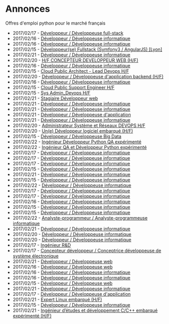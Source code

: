 # Annonces

Offres d'emploi python pour le marché français

* 2017/02/17 - [Développeur / Développeuse full-stack](http://www.pyjobs.fr/jobs/details/4964/developpeur-developpeuse-full-stack "Développeur / Développeuse full-stack")
* 2017/02/16 - [Développeur / Développeuse informatique](http://www.pyjobs.fr/jobs/details/4948/developpeur-developpeuse-informatique "Développeur / Développeuse informatique")
* 2017/02/16 - [Développeur / Développeuse informatique](http://www.pyjobs.fr/jobs/details/4947/developpeur-developpeuse-informatique "Développeur / Développeuse informatique")
* 2017/02/15 - [Développeur(se) Fullstack (Symfony3 / AngularJS) [Lyon]](http://www.pyjobs.fr/jobs/details/4942/developpeur-se-fullstack-symfony3-angularjs-lyon "Développeur(se) Fullstack (Symfony3 / AngularJS) [Lyon]")
* 2017/02/21 - [Développeur / Développeuse informatique](http://www.pyjobs.fr/jobs/details/4980/developpeur-developpeuse-informatique "Développeur / Développeuse informatique")
* 2017/02/20 - [H/F CONCEPTEUR DEVELOPPEUR WEB (H/F)](http://www.pyjobs.fr/jobs/details/4963/h-f-concepteur-developpeur-web-h-f "H/F CONCEPTEUR DEVELOPPEUR WEB (H/F)")
* 2017/02/16 - [Développeur / Développeuse informatique](http://www.pyjobs.fr/jobs/details/4949/developpeur-developpeuse-informatique "Développeur / Développeuse informatique")
* 2017/02/15 - [Cloud Public Architect - Lead Devops H/F](http://www.pyjobs.fr/jobs/details/4940/cloud-public-architect-lead-devops-h-f "Cloud Public Architect - Lead Devops H/F")
* 2017/02/20 - [Développeur / Développeuse d'application backend (H/F)](http://www.pyjobs.fr/jobs/details/4962/developpeur-developpeuse-dapplication-backend-h-f "Développeur / Développeuse d'application backend (H/F)")
* 2017/02/16 - [Développeur / Développeuse informatique](http://www.pyjobs.fr/jobs/details/4946/developpeur-developpeuse-informatique "Développeur / Développeuse informatique")
* 2017/02/15 - [Cloud Public Support Engineer H/F](http://www.pyjobs.fr/jobs/details/4941/cloud-public-support-engineer-h-f "Cloud Public Support Engineer H/F")
* 2017/02/15 - [Sys Admin_Devops H/F](http://www.pyjobs.fr/jobs/details/4939/sys-admin-devops-h-f "Sys Admin_Devops H/F")
* 2017/02/21 - [Stagiaire Développeur web](http://www.pyjobs.fr/jobs/details/4979/stagiaire-developpeur-web "Stagiaire Développeur web")
* 2017/02/21 - [Développeur / Développeuse informatique](http://www.pyjobs.fr/jobs/details/4968/developpeur-developpeuse-informatique "Développeur / Développeuse informatique")
* 2017/02/21 - [Développeur / Développeuse informatique](http://www.pyjobs.fr/jobs/details/4969/developpeur-developpeuse-informatique "Développeur / Développeuse informatique")
* 2017/02/21 - [Développeur / Développeuse d'application](http://www.pyjobs.fr/jobs/details/4967/developpeur-developpeuse-dapplication "Développeur / Développeuse d'application")
* 2017/02/21 - [Développeur / Développeuse informatique](http://www.pyjobs.fr/jobs/details/4978/developpeur-developpeuse-informatique "Développeur / Développeuse informatique")
* 2017/02/20 - [Administrateur Système et Réseaux DEVOPS H/F](http://www.pyjobs.fr/jobs/details/4960/administrateur-systeme-et-reseaux-devops-h-f "Administrateur Système et Réseaux DEVOPS H/F")
* 2017/02/20 - [Un(e) Développeur logiciel embarqué (H/F)](http://www.pyjobs.fr/jobs/details/4961/un-e-developpeur-logiciel-embarque-h-f "Un(e) Développeur logiciel embarqué (H/F)")
* 2017/02/15 - [Développeur / Développeuse Big Data](http://www.pyjobs.fr/jobs/details/4938/developpeur-developpeuse-big-data "Développeur / Développeuse Big Data")
* 2017/02/22 - [Ingénieur Développeur Python QA expérimenté](http://www.pyjobs.fr/jobs/details/4985/ingenieur-developpeur-python-qa-experimente "Ingénieur Développeur Python QA expérimenté")
* 2017/02/22 - [Ingénieur QA et Développeur Python expérimenté](http://www.pyjobs.fr/jobs/details/4984/ingenieur-qa-et-developpeur-python-experimente "Ingénieur QA et Développeur Python expérimenté")
* 2017/02/17 - [Développeur / Développeuse informatique](http://www.pyjobs.fr/jobs/details/4955/developpeur-developpeuse-informatique "Développeur / Développeuse informatique")
* 2017/02/17 - [Développeur / Développeuse informatique](http://www.pyjobs.fr/jobs/details/4952/developpeur-developpeuse-informatique "Développeur / Développeuse informatique")
* 2017/02/17 - [Développeur / Développeuse informatique](http://www.pyjobs.fr/jobs/details/4953/developpeur-developpeuse-informatique "Développeur / Développeuse informatique")
* 2017/02/15 - [Développeur / Développeuse informatique](http://www.pyjobs.fr/jobs/details/4933/developpeur-developpeuse-informatique "Développeur / Développeuse informatique")
* 2017/02/21 - [Développeur / Développeuse informatique](http://www.pyjobs.fr/jobs/details/4977/developpeur-developpeuse-informatique "Développeur / Développeuse informatique")
* 2017/02/15 - [Développeur / Développeuse informatique](http://www.pyjobs.fr/jobs/details/4937/developpeur-developpeuse-informatique "Développeur / Développeuse informatique")
* 2017/02/22 - [Développeur / Développeuse informatique](http://www.pyjobs.fr/jobs/details/4983/developpeur-developpeuse-informatique "Développeur / Développeuse informatique")
* 2017/02/17 - [Développeur / Développeuse informatique](http://www.pyjobs.fr/jobs/details/4954/developpeur-developpeuse-informatique "Développeur / Développeuse informatique")
* 2017/02/17 - [Développeur / Développeuse informatique](http://www.pyjobs.fr/jobs/details/4951/developpeur-developpeuse-informatique "Développeur / Développeuse informatique")
* 2017/02/16 - [Développeur / Développeuse informatique](http://www.pyjobs.fr/jobs/details/4945/developpeur-developpeuse-informatique "Développeur / Développeuse informatique")
* 2017/02/15 - [Développeur / Développeuse informatique](http://www.pyjobs.fr/jobs/details/4934/developpeur-developpeuse-informatique "Développeur / Développeuse informatique")
* 2017/02/15 - [Développeur / Développeuse informatique](http://www.pyjobs.fr/jobs/details/4936/developpeur-developpeuse-informatique "Développeur / Développeuse informatique")
* 2017/02/22 - [Analyste-programmeur / Analyste-programmeuse informatique](http://www.pyjobs.fr/jobs/details/4982/analyste-programmeur-analyste-programmeuse-informatique "Analyste-programmeur / Analyste-programmeuse informatique")
* 2017/02/21 - [Développeur / Développeuse informatique](http://www.pyjobs.fr/jobs/details/4976/developpeur-developpeuse-informatique "Développeur / Développeuse informatique")
* 2017/02/20 - [Développeur / Développeuse informatique](http://www.pyjobs.fr/jobs/details/4966/developpeur-developpeuse-informatique "Développeur / Développeuse informatique")
* 2017/02/20 - [Développeur / Développeuse informatique](http://www.pyjobs.fr/jobs/details/4965/developpeur-developpeuse-informatique "Développeur / Développeuse informatique")
* 2017/02/17 - [Ingénieur R&D](http://www.pyjobs.fr/jobs/details/4958/ingenieur-r-d "Ingénieur R&D")
* 2017/02/17 - [Concepteur développeur / Conceptrice développeuse de système électronique](http://www.pyjobs.fr/jobs/details/4959/concepteur-developpeur-conceptrice-developpeuse-de-systeme-electronique "Concepteur développeur / Conceptrice développeuse de système électronique")
* 2017/02/21 - [Développeur / Développeuse web](http://www.pyjobs.fr/jobs/details/4975/developpeur-developpeuse-web "Développeur / Développeuse web")
* 2017/02/16 - [Développeur / Développeuse web](http://www.pyjobs.fr/jobs/details/4950/developpeur-developpeuse-web "Développeur / Développeuse web")
* 2017/02/16 - [Développeur / Développeuse informatique](http://www.pyjobs.fr/jobs/details/4943/developpeur-developpeuse-informatique "Développeur / Développeuse informatique")
* 2017/02/16 - [Développeur / Développeuse informatique](http://www.pyjobs.fr/jobs/details/4944/developpeur-developpeuse-informatique "Développeur / Développeuse informatique")
* 2017/02/15 - [Développeur / Développeuse web](http://www.pyjobs.fr/jobs/details/4930/developpeur-developpeuse-web "Développeur / Développeuse web")
* 2017/02/21 - [Développeur / Développeuse informatique](http://www.pyjobs.fr/jobs/details/4974/developpeur-developpeuse-informatique "Développeur / Développeuse informatique")
* 2017/02/17 - [Développeur / Développeuse d'application](http://www.pyjobs.fr/jobs/details/4957/developpeur-developpeuse-dapplication "Développeur / Développeuse d'application")
* 2017/02/21 - [Expert Linux embarqué (H/F)](http://www.pyjobs.fr/jobs/details/4972/expert-linux-embarque-h-f "Expert Linux embarqué (H/F)")
* 2017/02/15 - [Développeur / Développeuse informatique](http://www.pyjobs.fr/jobs/details/4931/developpeur-developpeuse-informatique "Développeur / Développeuse informatique")
* 2017/02/21 - [Ingénieur d’études et développement C/C++ embarqué expérimenté (H/F)](http://www.pyjobs.fr/jobs/details/4973/ingenieur-detudes-et-developpement-c-c-embarque-experimente-h-f "Ingénieur d’études et développement C/C++ embarqué expérimenté (H/F)")

